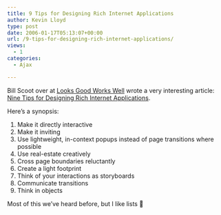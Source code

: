 ```yaml
---
title: 9 Tips for Designing Rich Internet Applications
author: Kevin Lloyd
type: post
date: 2006-01-17T05:13:07+00:00
url: /9-tips-for-designing-rich-internet-applications/
views:
  - 1
categories:
  - Ajax

---
```

Bill Scoot over at [Looks Good Works Well][1] wrote a very interesting article: [Nine Tips for Designing Rich Internet Applications][2].

Here&#8217;s a synopsis:

  1. Make it directly interactive
  2. Make it inviting
  3. Use lightweight, in-context popups instead of page transitions where possible
  4. Use real-estate creatively
  5. Cross page boundaries reluctantly
  6. Create a light footprint
  7. Think of your interactions as storyboards
  8. Communicate transitions
  9. Think in objects

Most of this we&#8217;ve heard before, but I like lists 🙂

 [1]: http://looksgoodworkswell.blogspot.com
 [2]: http://looksgoodworkswell.blogspot.com/2006/01/nine-tips-for-designing-rich-internet.html